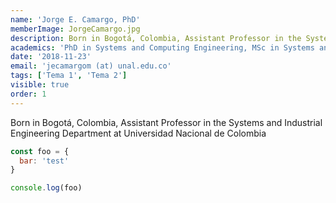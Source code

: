 ```yaml
---
name: 'Jorge E. Camargo, PhD'
memberImage: JorgeCamargo.jpg
description: Born in Bogotá, Colombia, Assistant Professor in the Systems and Industrial Engineering Department at Universidad Nacional de Colombia
academics: 'PhD in Systems and Computing Engineering, MSc in Systems and Computing Engineering, BSc in Systems and Computing Engineering.'
date: '2018-11-23'
email: 'jecamargom (at) unal.edu.co'
tags: ['Tema 1', 'Tema 2']
visible: true
order: 1
---
```


Born in Bogotá, Colombia, Assistant Professor in the Systems and Industrial Engineering Department at Universidad Nacional de Colombia

```javascript
const foo = {
  bar: 'test'
}

console.log(foo)
```
